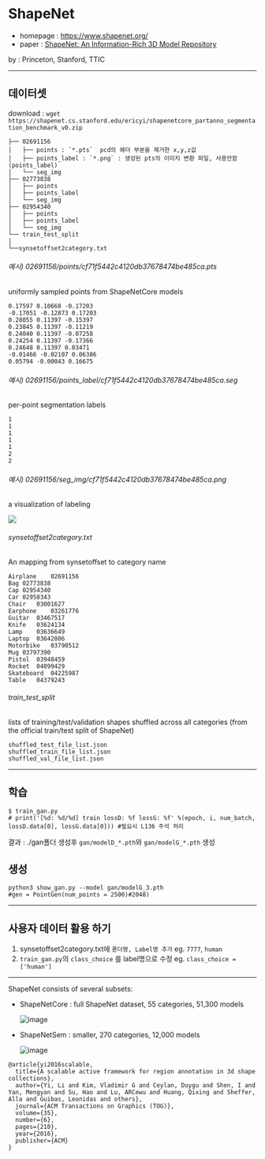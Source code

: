 # ShapeNet 

- homepage : https://www.shapenet.org/
- paper : [ShapeNet: An Information-Rich 3D Model Repository](http://shapenet.cs.stanford.edu/shapenet/obj-zip/ShapeNetCore.v2-old/shapenet/tex/TechnicalReport/main.pdf)

by : Princeton, Stanford, TTIC

---

## 데이터셋 

download : `wget https://shapenet.cs.stanford.edu/ericyi/shapenetcore_partanno_segmentation_benchmark_v0.zip`

```
├── 02691156
│   ├── points : `*.pts`  pcd의 헤더 부분을 제거한 x,y,z값
│   ├── points_label : `*.png` : 생성된 pts의 이미지 변환 파일, 사용안함 (points_label)
│   └── seg_img 
├── 02773838
│   ├── points
│   ├── points_label
│   └── seg_img
├── 02954340
│   ├── points
│   ├── points_label
│   └── seg_img
└── train_test_split
│
└──synsetoffset2category.txt 
```


###### 예시) 02691156/points/cf71f5442c4120db37678474be485ca.pts

uniformly sampled points from ShapeNetCore models

```
0.17597 0.10668 -0.17203
-0.17051 -0.12873 0.17203
0.28055 0.11397 -0.15397
0.23845 0.11397 -0.11219
0.24040 0.11397 -0.07258
0.24254 0.11397 -0.17366
0.24648 0.11397 0.03471
-0.01466 -0.02107 0.06386
0.05794 -0.00043 0.16675
```

###### 예시) 02691156/points_label/cf71f5442c4120db37678474be485ca.seg

per-point segmentation labels

```
1
1
1
1
1
2
2
```

###### 예시) 02691156/seg_img/cf71f5442c4120db37678474be485ca.png

a visualization of labeling

![](https://i.imgur.com/LJy8Gvs.png)


###### synsetoffset2category.txt

An mapping from synsetoffset to category name

```
Airplane	02691156
Bag	02773838
Cap	02954340
Car	02958343
Chair	03001627
Earphone	03261776
Guitar	03467517
Knife	03624134
Lamp	03636649
Laptop	03642806
Motorbike	03790512
Mug	03797390
Pistol	03948459
Rocket	04099429
Skateboard	04225987
Table	04379243

```

###### train_test_split

lists of training/test/validation shapes shuffled across all categories (from the official train/test split of ShapeNet)

```
shuffled_test_file_list.json  
shuffled_train_file_list.json  
shuffled_val_file_list.json
```

---

## 학습 
```
$ train_gan.py 
# print('[%d: %d/%d] train lossD: %f lossG: %f' %(epoch, i, num_batch, lossD.data[0], lossG.data[0])) #필요시 L136 주석 처리 
```

결과 : ./gan폴더 생성후 `gan/modelD_*.pth`와 `gan/modelG_*.pth` 생성 


## 생성 

```
python3 show_gan.py --model gan/modelG_3.pth
#gen = PointGen(num_points = 2500)#2048)
```

---

## 사용자 데이터 활용 하기 

1. synsetoffset2category.txt에 `폳더명, Label명 추가` eg. `7777`, `human`
2. `train_gan.py`의 `class_choice` 를 label명으로 수정 eg. `class_choice = ['human']`


---

ShapeNet consists of several subsets:


- ShapeNetCore : full ShapeNet dataset, 55  categories, 51,300 models

  ![image](https://user-images.githubusercontent.com/28984716/49871420-12c6b180-fdcb-11e8-84fa-c7d78896cff1.png)


- ShapeNetSem : smaller, 270 categories, 12,000 models


  ![image](https://user-images.githubusercontent.com/28984716/49871446-2540eb00-fdcb-11e8-8f85-28e856f84cb6.png)

```
@article{yi2016scalable,
  title={A scalable active framework for region annotation in 3d shape collections},
  author={Yi, Li and Kim, Vladimir G and Ceylan, Duygu and Shen, I and Yan, Mengyan and Su, Hao and Lu, ARCewu and Huang, Qixing and Sheffer, Alla and Guibas, Leonidas and others},
  journal={ACM Transactions on Graphics (TOG)},
  volume={35},
  number={6},
  pages={210},
  year={2016},
  publisher={ACM}
}
```
